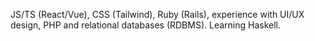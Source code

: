JS/TS (React/Vue), CSS (Tailwind), Ruby (Rails), experience with UI/UX design, PHP and relational databases (RDBMS). Learning Haskell.
